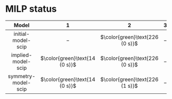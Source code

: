 # MILP status
| $\text{Model}$ | $1$ | $2$ | $3$ | $4$ | $5$ | $6$ | $7$ | $8$ | $9$ | $10$ | $11$ | $12$ | $13$ | $14$ | $15$ | $16$ | $17$ | $18$ | $19$ | $20$ | $21$ |
|:-:| :---:|:---:|:---:|:---:|:---:|:---:|:---:|:---:|:---:|:---:|:---:|:---:|:---:|:---:|:---:|:---:|:---:|:---:|:---:|:---:|:---:|
$\text{initial-model-scip}$ | $-$ | $\color{green}\text{226 (0 s)}$ | $-$ | $\color{green}\text{220 (0 s)}$ | $\color{green}\text{206 (0 s)}$ | $\color{green}\text{322 (0 s)}$ | $-$ | $-$ | $-$ | $\color{green}\text{244 (0 s)}$ | $-$ | $-$ | $-$ | $-$ | $-$ | $-$ | $-$ | $-$ | $-$ | $-$ | $-$ | 
$\text{implied-model-scip}$ | $\color{green}\text{14 (0 s)}$ | $\color{green}\text{226 (0 s)}$ | $-$ | $\color{green}\text{220 (0 s)}$ | $\color{green}\text{206 (0 s)}$ | $\color{green}\text{322 (0 s)}$ | $-$ | $\color{green}\text{186 (1 s)}$ | $-$ | $\color{green}\text{244 (0 s)}$ | $-$ | $-$ | $-$ | $-$ | $-$ | $-$ | $-$ | $-$ | $-$ | $-$ | $-$ | 
$\text{symmetry-model-scip}$ | $\color{green}\text{14 (0 s)}$ | $\color{green}\text{226 (1 s)}$ | $-$ | $\color{green}\text{220 (7 s)}$ | $\color{green}\text{206 (0 s)}$ | $\color{green}\text{322 (2 s)}$ | $-$ | $\color{green}\text{186 (2 s)}$ | $-$ | $\color{green}\text{244 (36 s)}$ | $-$ | $-$ | $-$ | $-$ | $-$ | $-$ | $-$ | $-$ | $-$ | $-$ | $-$ | 
